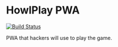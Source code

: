 # HowlPlay PWA
[![Build Status](https://travis-ci.org/wolfbeacon/howlplay-pwa.svg?branch=master)](https://travis-ci.org/wolfbeacon/howlplay-pwa)

PWA that hackers will use to play the game.
